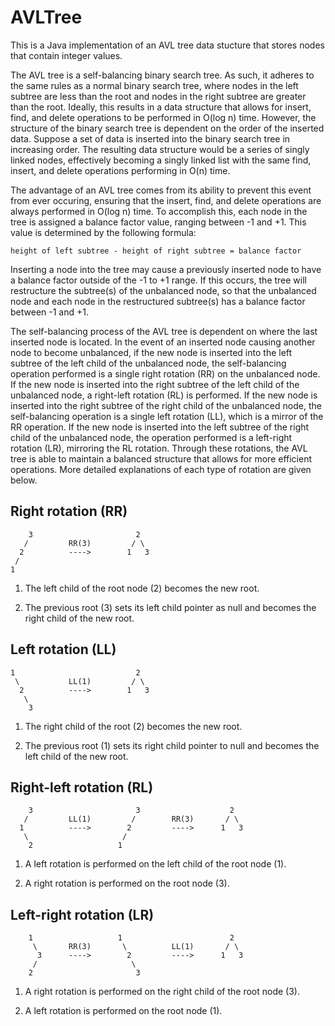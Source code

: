 # AVLTree
This is a Java implementation of an AVL tree data stucture that stores nodes that contain integer values. 

The AVL tree is a self-balancing binary search tree. As such, it adheres to the same rules as a normal binary search tree, where nodes in the left subtree are less than the root and nodes in the right subtree are greater than the root. Ideally, this results in a data structure that allows for insert, find, and delete operations to be performed in O(log n) time. However, the structure of the binary search tree is dependent on the order of the inserted data. Suppose a set of data is inserted into the binary search tree in increasing order. The resulting data structure would be a series of singly linked nodes, effectively becoming a singly linked list with the same find, insert, and delete operations performing in O(n) time. 

The advantage of an AVL tree comes from its ability to prevent this event from ever occuring, ensuring that the insert, find, and delete operations are always performed in O(log n) time. To accomplish this, each node in the tree is assigned a balance factor value, ranging between -1 and +1. This value is determined by the following formula: 

    height of left subtree - height of right subtree = balance factor

Inserting a node into the tree may cause a previously inserted node to have a balance factor outside of the -1 to +1 range. If this occurs, the tree will restructure the subtree(s) of the unbalanced node, so that the unbalanced node and each node in the restructured subtree(s) has a balance factor between -1 and +1.

The self-balancing process of the AVL tree is dependent on where the last inserted node is located. In the event of an inserted node causing another node to become unbalanced, if the new node is inserted into the left subtree of the left child of the unbalanced node, the self-balancing operation performed is a single right rotation (RR) on the unbalanced node. If the new node is inserted into the right subtree of the left child of the unbalanced node, a right-left rotation (RL) is performed. If the new node is inserted into the right subtree of the right child of the unbalanced node, the self-balancing operation is a single left rotation (LL), which is a mirror of the RR operation. If the new node is inserted into the left subtree of the right child of the unbalanced node, the operation performed is a left-right rotation (LR), mirroring the RL rotation. Through these rotations, the AVL tree is able to maintain a balanced structure that allows for more efficient operations. More detailed explanations of each type of rotation are given below.

Right rotation (RR)
-------------------
        3                       2
       /         RR(3)         / \
      2          ---->        1   3
     /
    1

1) The left child of the root node (2) becomes the new root. 

2) The previous root (3) sets its left child pointer as null and becomes the right child of the new root. 

Left rotation (LL)
------------------
    1                           2
     \           LL(1)         / \
      2          ---->        1   3
       \
        3

1) The right child of the root (2) becomes the new root.

2) The previous root (1) sets its right child pointer to null and becomes the left child of the new root. 

Right-left rotation (RL)
------------------------
        3                       3                    2
       /         LL(1)         /        RR(3)       / \
      1          ---->        2         ---->      1   3
       \                     /
        2                   1

1) A left rotation is performed on the left child of the root node (1).

2) A right rotation is performed on the root node (3). 

Left-right rotation (LR)
------------------------
        1                   1                        2
         \       RR(3)       \          LL(1)       / \
          3      ---->        2         ---->      1   3
         /                     \
        2                       3

1) A right rotation is performed on the right child of the root node (3).

2) A left rotation is performed on the root node (1). 
